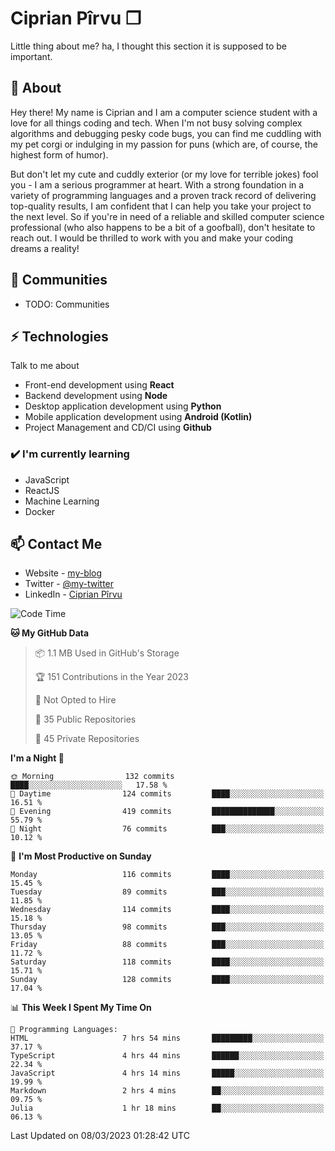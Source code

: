 # Ciprian Pîrvu ❐

Little thing about me? ha, I thought this section it is supposed to be important.

## 🧐 About

Hey there! My name is Ciprian and I am a computer science student with a love for all things coding and tech. When I'm not busy solving complex algorithms and debugging pesky code bugs, you can find me cuddling with my pet corgi or indulging in my passion for puns (which are, of course, the highest form of humor).

But don't let my cute and cuddly exterior (or my love for terrible jokes) fool you - I am a serious programmer at heart. With a strong foundation in a variety of programming languages and a proven track record of delivering top-quality results, I am confident that I can help you take your project to the next level. So if you're in need of a reliable and skilled computer science professional (who also happens to be a bit of a goofball), don't hesitate to reach out. I would be thrilled to work with you and make your coding dreams a reality!

## 👯 Communities

-   TODO: Communities

## ⚡ Technologies

Talk to me about

-   Front-end development using **React**
-   Backend development using **Node**
-   Desktop application development using **Python**
-   Mobile application development using **Android (Kotlin)**
-   Project Management and CD/CI using **Github**

### ✔️ I'm currently learning

-   JavaScript
-   ReactJS
-   Machine Learning
-   Docker

## 📫 Contact Me

-   Website - [my-blog]()
-   Twitter - [@my-twitter]()
-   LinkedIn - [Ciprian Pîrvu](https://www.linkedin.com/in/p%C3%AErvu-ciprian-cristian-4415991b1/)

<!--START_SECTION:waka-->
![Code Time](http://img.shields.io/badge/Code%20Time-1%2C588%20hrs%2052%20mins-blue)

**🐱 My GitHub Data** 

> 📦 1.1 MB Used in GitHub's Storage 
 > 
> 🏆 151 Contributions in the Year 2023
 > 
> 🚫 Not Opted to Hire
 > 
> 📜 35 Public Repositories 
 > 
> 🔑 45 Private Repositories 
 > 
**I'm a Night 🦉** 

```text
🌞 Morning                132 commits         ████░░░░░░░░░░░░░░░░░░░░░   17.58 % 
🌆 Daytime                124 commits         ████░░░░░░░░░░░░░░░░░░░░░   16.51 % 
🌃 Evening                419 commits         ██████████████░░░░░░░░░░░   55.79 % 
🌙 Night                  76 commits          ███░░░░░░░░░░░░░░░░░░░░░░   10.12 % 
```
📅 **I'm Most Productive on Sunday** 

```text
Monday                   116 commits         ████░░░░░░░░░░░░░░░░░░░░░   15.45 % 
Tuesday                  89 commits          ███░░░░░░░░░░░░░░░░░░░░░░   11.85 % 
Wednesday                114 commits         ████░░░░░░░░░░░░░░░░░░░░░   15.18 % 
Thursday                 98 commits          ███░░░░░░░░░░░░░░░░░░░░░░   13.05 % 
Friday                   88 commits          ███░░░░░░░░░░░░░░░░░░░░░░   11.72 % 
Saturday                 118 commits         ████░░░░░░░░░░░░░░░░░░░░░   15.71 % 
Sunday                   128 commits         ████░░░░░░░░░░░░░░░░░░░░░   17.04 % 
```


📊 **This Week I Spent My Time On** 

```text
💬 Programming Languages: 
HTML                     7 hrs 54 mins       █████████░░░░░░░░░░░░░░░░   37.17 % 
TypeScript               4 hrs 44 mins       ██████░░░░░░░░░░░░░░░░░░░   22.34 % 
JavaScript               4 hrs 14 mins       █████░░░░░░░░░░░░░░░░░░░░   19.99 % 
Markdown                 2 hrs 4 mins        ██░░░░░░░░░░░░░░░░░░░░░░░   09.75 % 
Julia                    1 hr 18 mins        ██░░░░░░░░░░░░░░░░░░░░░░░   06.13 % 
```


 Last Updated on 08/03/2023 01:28:42 UTC
<!--END_SECTION:waka-->
